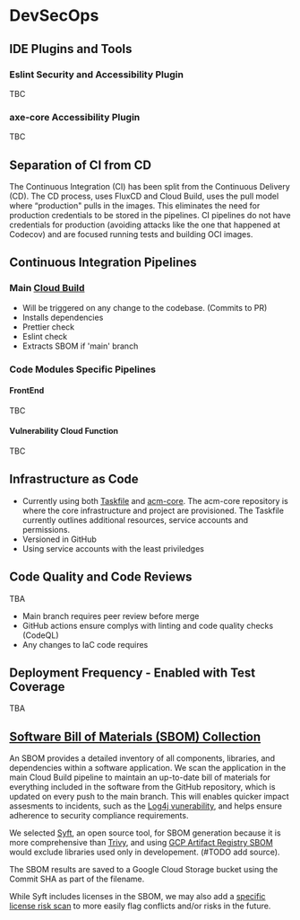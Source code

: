 # DevSecOps

## IDE Plugins and Tools

### Eslint Security and Accessibility Plugin

TBC

### axe-core Accessibility Plugin

TBC 

## Separation of CI from CD

The Continuous Integration (CI) has been split from the Continuous Delivery (CD).  The CD process, uses FluxCD and Cloud Build, uses the pull model where “production" pulls in the images. This eliminates the need for production credentials to be stored in the pipelines. CI pipelines do not have credentials for production (avoiding attacks like the one that happened at Codecov) and are focused running tests and building OCI images.

## Continuous Integration Pipelines

### Main [Cloud Build](../cloudbuild.yaml)

- Will be triggered on any change to the codebase. (Commits to PR)
- Installs dependencies
- Prettier check
- Eslint check
- Extracts SBOM if 'main' branch

<!-- ### GitHub Actions

- Triggered on commits to a PR
- CodeQL
 -->

### Code Modules Specific Pipelines

#### FrontEnd

TBC

#### Vulnerability Cloud Function

TBC



## Infrastructure as Code

- Currently using both [Taskfile](../Taskfile.yaml) and [acm-core](https://github.com/PHACDataHub/acm-core/tree/main/DMIA-PHAC/Experimentation/ph-peliasgeocoderdeploy).  The acm-core repository is where the core infrastructure and project are provisioned. The Taskfile currently outlines additional resources, service accounts and permissions.
- Versioned in GitHub
- Using service accounts with the least priviledges

<!-- ## Vunerability Scanning

Scanning for vulnerabilities using third-party tools in CI is limited to the time of commit. Since both Dependabot/Renovate and Artifact Registry both already scan for vunerabilities continuously, we can use these assess risk.

### Continuous Scanning with Renovate and Dependabot

[Renovate](https://docs.renovatebot.com/) continuously scans the source code in GitHub, which will include any development dependencies, for vulnerabilities. Renovate will automatically create PRs with patches and update these dependencies.

### [Automatic Artifact Registry Vunerability Scans](./artifact-registry-vulnerability-scanning)

Artifact Registry stores container images that are used by GCP services. When the container analysis service is turned on, Artifact Registry checks for vunerabilities multiple times a day, then publishes occurances (i.e. discovery, package, vunerability) to Pub/Sub which can be monitored.

As we're looking to access these vunerabilities through an external (non-public) DevSecOps dashboard, we're using a cloud function to filter the occurances, then save the vunerabilities to a storage bucket that the dashboard will have access to. -->

<!-- ### TODO Cluster scanning

TBA -->



## Code Quality and Code Reviews

TBA

- Main branch requires peer review before merge
- GitHub actions ensure complys with linting and code quality checks (CodeQL)
- Any changes to IaC code requires

## Deployment Frequency - Enabled with Test Coverage

TBA


## [Software Bill of Materials (SBOM) Collection](./sbom)

An SBOM provides a detailed inventory of all components, libraries, and dependencies within a software application. We scan the application in the main Cloud Build pipeline to maintain an up-to-date bill of materials for everything included in the software from the GitHub repository, which is updated on every push to the main branch. This will enables quicker impact assesments to incidents, such as the [Log4j vunerability](https://en.wikipedia.org/wiki/Log4Shell), and helps ensure adherence to security compliance requirements.

We selected [Syft](https://github.com/anchore/syft), an open source tool, for SBOM generation because it is more comprehensive than [Trivy](https://aquasecurity.github.io/trivy/v0.33/docs/sbom/), and using [GCP Artifact Registry SBOM](https://cloud.google.com/artifact-analysis/docs/sbom-overview) would exclude libraries used only in developement. (#TODO add source).

The SBOM results are saved to a Google Cloud Storage bucket using the Commit SHA as part of the filename.

While Syft includes licenses in the SBOM, we may also add a [specific license risk scan](https://aquasecurity.github.io/trivy/v0.47/docs/scanner/license/) to more easily flag conflicts and/or risks in the future.
